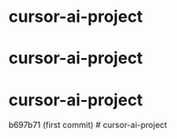 # cursor-ai-project

# cursor-ai-project

# cursor-ai-project
b697b71 (first commit)
#   c u r s o r - a i - p r o j e c t  
 